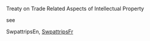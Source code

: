 Treaty on Trade Related Aspects of Intellectual Property

see

SwpattripsEn, [SwpattripsFr](SwpattripsFr "wikilink")
